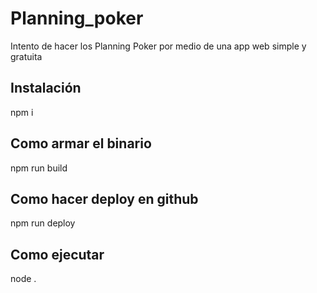 # Planning_poker
Intento de hacer los Planning Poker por medio de una app web simple y gratuita

## Instalación
npm i

## Como armar el binario
npm run build

## Como hacer deploy en github
npm run deploy
## Como ejecutar
node .

